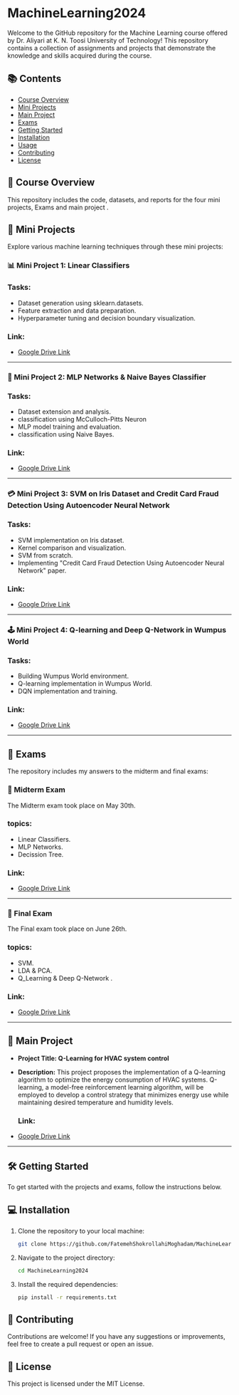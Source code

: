 # MachineLearning2024
Welcome to the GitHub repository for the Machine Learning course offered by Dr. Aliyari at K. N. Toosi University of Technology! This repository contains a collection of assignments and projects that demonstrate the knowledge and skills acquired during the course.

## 📚 Contents
- [Course Overview](#course-overview)
- [Mini Projects](#mini-projects)
- [Main Project](#main-project)
- [Exams](#exams)
- [Getting Started](#getting-started)
- [Installation](#installation)
- [Usage](#usage)
- [Contributing](#contributing)
- [License](#license)

## 📘 Course Overview
This repository includes the code, datasets, and reports for the four mini projects, Exams and main project .

## 🚀 Mini Projects
Explore various machine learning techniques through these mini projects:

### 📊 Mini Project 1: Linear Classifiers

### Tasks:
- Dataset generation using sklearn.datasets.
- Feature extraction and data preparation.
- Hyperparameter tuning and decision boundary visualization.

### Link:
- [Google Drive Link](https://drive.google.com/drive/folders/1J257gP6OFWAWBdwDVx3DuEpFa299DFbz?usp=sharing)

---

### 🤖 Mini Project 2: MLP Networks & Naive Bayes Classifier

### Tasks:
- Dataset extension and analysis.
- classification using McCulloch-Pitts Neuron
- MLP model training and evaluation.
- classification using Naive Bayes.

### Link:
- [Google Drive Link](https://drive.google.com/drive/folders/1b5B582yp_CKuDpapPd8woH40hSIaU1yk?usp=sharing)

---

### 💳 Mini Project 3: SVM on Iris Dataset and Credit Card Fraud Detection Using Autoencoder Neural Network

### Tasks:
- SVM implementation on Iris dataset.
- Kernel comparison and visualization.
- SVM from scratch.
- Implementing "Credit Card Fraud Detection Using Autoencoder Neural Network" paper.

### Link:
- [Google Drive Link](https://drive.google.com/drive/folders/13AzvgDBKOHcyuoBS8h4MY1iZfFxWNsr9?usp=sharing)

---

### 🕹️ Mini Project 4: Q-learning and Deep Q-Network in Wumpus World

### Tasks:
- Building Wumpus World environment.
- Q-learning implementation in Wumpus World.
- DQN implementation and training.

### Link:
- [Google Drive Link](https://drive.google.com/drive/folders/1oFh5an35Q6h42DEsNA36EbEkoOJjOI_l?usp=sharing)

---

## 📝 Exams
The repository includes my answers to the midterm and final exams:

### 📅 Midterm Exam
The Midterm exam took place on May 30th.

### topics:
- Linear Classifiers.
- MLP Networks.
- Decission Tree.
  
### Link:
- [Google Drive Link](https://drive.google.com/drive/folders/1_P3-nvhOeYg_IHdjLAWpdWicf3BTGy_N?usp=sharing)

---
### 📅 Final Exam
The Final exam took place on June 26th.

### topics:
- SVM.
- LDA & PCA.
- Q_Learning & Deep Q-Network .
  
### Link:
- [Google Drive Link](https://drive.google.com/drive/folders/1Ot1itfRgFwJMES9MD5RBcutQCEaT26v-?usp=sharing)

---

## 💼 Main Project

- **Project Title: Q-Learning for HVAC system control** 
- **Description:**
  This project proposes the implementation of a Q-learning algorithm to optimize the energy consumption of HVAC systems. Q-learning, a model-free reinforcement learning algorithm, will be employed to develop a control strategy that minimizes energy use while maintaining desired temperature and humidity levels.

  ### Link:
- [Google Drive Link](https://drive.google.com/drive/folders/1g3zFZeV9Gx8rP9EjxtkFJR__iZWeMsb_?usp=sharing)

---

## 🛠️ Getting Started
To get started with the projects and exams, follow the instructions below.

## 💻 Installation
1. Clone the repository to your local machine:
    ```bash
    git clone https://github.com/FatemehShokrollahiMoghadam/MachineLearning2024.git
    ```
2. Navigate to the project directory:
    ```bash
    cd MachineLearning2024
    ```
3. Install the required dependencies:
    ```bash
    pip install -r requirements.txt
    ```

## 🤝 Contributing
Contributions are welcome! If you have any suggestions or improvements, feel free to create a pull request or open an issue.

## 📄 License
This project is licensed under the MIT License.
